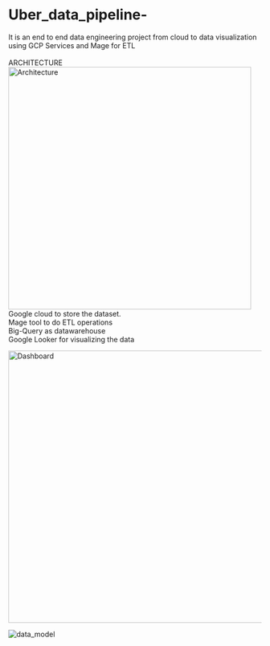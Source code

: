 # Uber_data_pipeline-
It is an end to end data engineering project from cloud to data visualization using GCP Services and Mage for ETL
<br>
<br>ARCHITECTURE<br>
<img width="483" alt="Architecture" src="https://github.com/viraniriaz/Uber_data_pipeline-/assets/82742908/be50f9b2-47ec-44f8-be33-e4f73280bd7f">
<br>Google cloud to store the dataset.
<br>Mage tool to do ETL operations
<br>Big-Query as datawarehouse 
<br>Google Looker for visualizing the data


<img width="542" alt="Dashboard" src="https://github.com/viraniriaz/Uber_data_pipeline-/assets/82742908/11421ab5-017b-42b2-8ef8-d63ff68f10fb">


![data_model](https://github.com/viraniriaz/Uber_data_pipeline-/assets/82742908/188f0eaf-0a6c-4977-91ee-a44d9b1aabf4)
